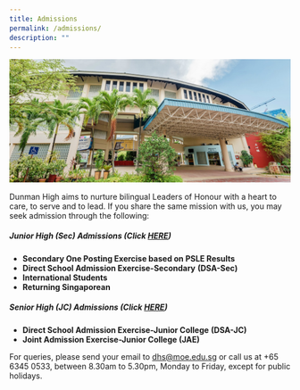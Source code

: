 ```yaml
---
title: Admissions
permalink: /admissions/
description: ""
---
```

![](/images/Homepage/masthead-administration.jpg)

Dunman High aims to nurture bilingual Leaders of Honour with a heart to care, to serve and to lead. If you share the same mission with us, you may seek admission through the following:

##### **Junior High (Sec) Admissions (Click [HERE](https://ogp-dunman-staging.netlify.app/admissions/jh-admissions/))**

*   **Secondary One Posting Exercise based on PSLE Results**
*   **Direct School Admission Exercise-Secondary** **(DSA-Sec)**
*   **International Students**
*   **Returning Singaporean**

##### **Senior High (JC) Admissions (Click [HERE](https://ogp-dunman-staging.netlify.app/admissions/jh-admissions/))**
*    **Direct School Admission Exercise-Junior College** **(DSA-JC)**
*   **Joint Admission Exercise-Junior College (JAE)**

For queries, please send your email to dhs@moe.edu.sg or call us at +65 6345 0533, between 8.30am to 5.30pm, Monday to Friday, except for public holidays.